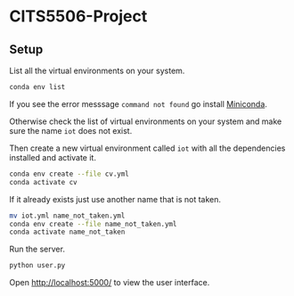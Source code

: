 # CITS5506-Project

## Setup

List all the virtual environments on your system.

```bash
conda env list
```

If you see the error messsage `command not found` go install [Miniconda](https://docs.conda.io/en/latest/miniconda.html).

Otherwise check the list of virtual environments on your system and make sure the name `iot` does not exist.

Then create a new virtual environment called `iot` with all the dependencies installed and activate it.

```bash
conda env create --file cv.yml
conda activate cv
```

If it already exists just use another name that is not taken.

```bash
mv iot.yml name_not_taken.yml
conda env create --file name_not_taken.yml
conda activate name_not_taken
```

Run the server.

```bash
python user.py
```

Open <http://localhost:5000/> to view the user interface.
